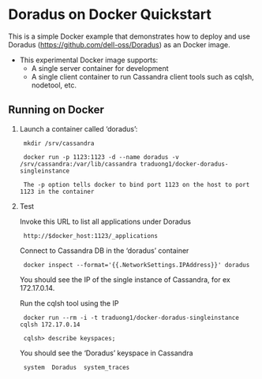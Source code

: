 Doradus on Docker Quickstart
============================

This is a simple Docker example that demonstrates how to deploy and use Doradus (https://github.com/dell-oss/Doradus) as an Docker image.

- This experimental Docker image supports: 
	- A single server container for development
	- A single client container to run Cassandra client tools such as cqlsh, nodetool, etc.



Running on Docker
----------------

1. Launch a container called ‘doradus’:
		
		mkdir /srv/cassandra

		docker run -p 1123:1123 -d --name doradus -v /srv/cassandra:/var/lib/cassandra traduong1/docker-doradus-singleinstance

		The -p option tells docker to bind port 1123 on the host to port 1123 in the container

2. Test

   Invoke this URL to list all applications under Doradus

   		http://$docker_host:1123/_applications


   Connect to Cassandra DB in the ‘doradus’ container 

		docker inspect --format='{{.NetworkSettings.IPAddress}}' doradus
		
	You should see the IP of the single instance of Cassandra, for ex 172.17.0.14.

	Run the cqlsh tool using the IP
		
		docker run --rm -i -t traduong1/docker-doradus-singleinstance cqlsh 172.17.0.14

		cqlsh> describe keyspaces;

	You should see the ‘Doradus’ keyspace in Cassandra

		system  Doradus  system_traces
		